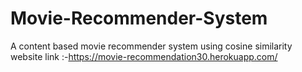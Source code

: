 # Movie-Recommender-System
A content based movie recommender system using cosine similarity
website link :-https://movie-recommendation30.herokuapp.com/
